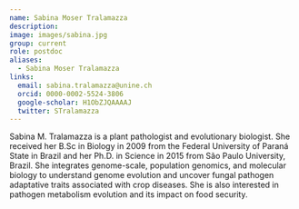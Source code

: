 ```yaml
---
name: Sabina Moser Tralamazza
description: 
image: images/sabina.jpg
group: current
role: postdoc
aliases:
  - Sabina Moser Tralamazza
links:
  email: sabina.tralamazza@unine.ch
  orcid: 0000-0002-5524-3806
  google-scholar: H1ObZJQAAAAJ
  twitter: STralamazza
---
```


Sabina M. Tralamazza is a plant pathologist and evolutionary biologist. She received her B.Sc in Biology in 2009 from the Federal University of Paraná State in Brazil and her Ph.D. in Science in 2015 from São Paulo University, Brazil. She integrates genome-scale, population genomics, and molecular biology to understand genome evolution and uncover fungal pathogen adaptative traits associated with crop diseases. She is also interested in pathogen metabolism evolution and its impact on food security.